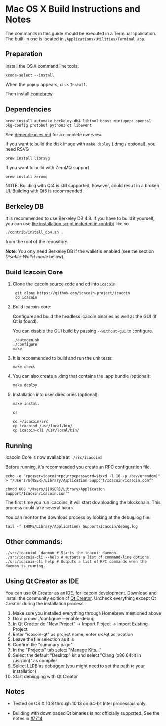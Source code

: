 Mac OS X Build Instructions and Notes
====================================
The commands in this guide should be executed in a Terminal application.
The built-in one is located in `/Applications/Utilities/Terminal.app`.

Preparation
-----------
Install the OS X command line tools:

`xcode-select --install`

When the popup appears, click `Install`.

Then install [Homebrew](https://brew.sh).

Dependencies
----------------------

    brew install automake berkeley-db4 libtool boost miniupnpc openssl pkg-config protobuf python3 qt libevent

See [dependencies.md](dependencies.md) for a complete overview.

If you want to build the disk image with `make deploy` (.dmg / optional), you need RSVG

    brew install librsvg

If you want to build with ZeroMQ support
    
    brew install zeromq

NOTE: Building with Qt4 is still supported, however, could result in a broken UI. Building with Qt5 is recommended.

Berkeley DB
-----------
It is recommended to use Berkeley DB 4.8. If you have to build it yourself,
you can use [the installation script included in contrib/](/contrib/install_db4.sh)
like so

```shell
./contrib/install_db4.sh .
```

from the root of the repository.

**Note**: You only need Berkeley DB if the wallet is enabled (see the section *Disable-Wallet mode* below).

Build Icacoin Core
------------------------

1. Clone the icacoin source code and cd into `icacoin`

        git clone https://github.com/icacoin-project/icacoin
        cd icacoin

2.  Build icacoin-core:

    Configure and build the headless icacoin binaries as well as the GUI (if Qt is found).

    You can disable the GUI build by passing `--without-gui` to configure.

        ./autogen.sh
        ./configure
        make

3.  It is recommended to build and run the unit tests:

        make check

4.  You can also create a .dmg that contains the .app bundle (optional):

        make deploy

5.  Installation into user directories (optional):

        make install

    or

        cd ~/icacoin/src
        cp icacoind /usr/local/bin/
        cp icacoin-cli /usr/local/bin/

Running
-------

Icacoin Core is now available at `./src/icacoind`

Before running, it's recommended you create an RPC configuration file.

    echo -e "rpcuser=icacoinrpc\nrpcpassword=$(xxd -l 16 -p /dev/urandom)" > "/Users/${USER}/Library/Application Support/Icacoin/icacoin.conf"

    chmod 600 "/Users/${USER}/Library/Application Support/Icacoin/icacoin.conf"

The first time you run icacoind, it will start downloading the blockchain. This process could take several hours.

You can monitor the download process by looking at the debug.log file:

    tail -f $HOME/Library/Application\ Support/Icacoin/debug.log

Other commands:
-------

    ./src/icacoind -daemon # Starts the icacoin daemon.
    ./src/icacoin-cli --help # Outputs a list of command-line options.
    ./src/icacoin-cli help # Outputs a list of RPC commands when the daemon is running.

Using Qt Creator as IDE
------------------------
You can use Qt Creator as an IDE, for icacoin development.
Download and install the community edition of [Qt Creator](https://www.qt.io/download/).
Uncheck everything except Qt Creator during the installation process.

1. Make sure you installed everything through Homebrew mentioned above
2. Do a proper ./configure --enable-debug
3. In Qt Creator do "New Project" -> Import Project -> Import Existing Project
4. Enter "icacoin-qt" as project name, enter src/qt as location
5. Leave the file selection as it is
6. Confirm the "summary page"
7. In the "Projects" tab select "Manage Kits..."
8. Select the default "Desktop" kit and select "Clang (x86 64bit in /usr/bin)" as compiler
9. Select LLDB as debugger (you might need to set the path to your installation)
10. Start debugging with Qt Creator

Notes
-----

* Tested on OS X 10.8 through 10.13 on 64-bit Intel processors only.

* Building with downloaded Qt binaries is not officially supported. See the notes in [#7714](https://github.com/bitcoin/bitcoin/issues/7714)

